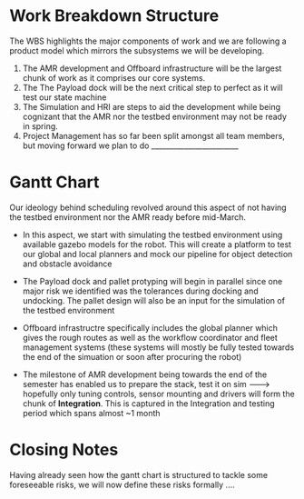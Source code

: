 # Work Breakdown Structure

The WBS highlights the major components of work and we are following a product model which mirrors
the subsystems we will be developing.

1. The AMR development and Offboard infrastructure will be the largest chunk of work as it comprises
   our core systems. 
2. The The Payload dock will be the next critical step to perfect as it will test our state machine
3. The Simulation and HRI are steps to aid the development while being cognizant that the AMR nor the
   testbed environment may not be ready in spring.
4. Project Management has so far been split amongst all team members, but moving forward we plan to
   do ________________________

# Gantt Chart

Our ideology behind scheduling revolved around this aspect of not having the testbed environment
nor the AMR ready before mid-March.

- In this aspect, we start with simulating the testbed environment using available gazebo models
  for the robot. This will create a platform to test our global and local planners and mock our 
  pipeline for object detection and obstacle avoidance

- The Payload dock and pallet protyping will begin in parallel since one major risk we identified 
  was the tolerances during docking and undocking. The pallet design will also be an input for the
  simulation of the testbed environment

- Offboard infrastructre specifically includes the global planner which gives the rough routes as 
  well as the workflow coordinator and fleet management systems (these systems will mostly be fully
  tested towards the end of the simuation or soon after procuring the robot)

- The milestone of AMR development being towards the end of the semester has enabled us to prepare
  the stack, test it on sim ---> hopefully only tuning controls, sensor mounting and drivers will
  form the chunk of **Integration**. This is captured in the Integration and testing period which
  spans almost ~1 month


# Closing Notes

Having already seen how the gantt chart is structured to tackle some foreseeable risks, we will now
define these risks formally ....